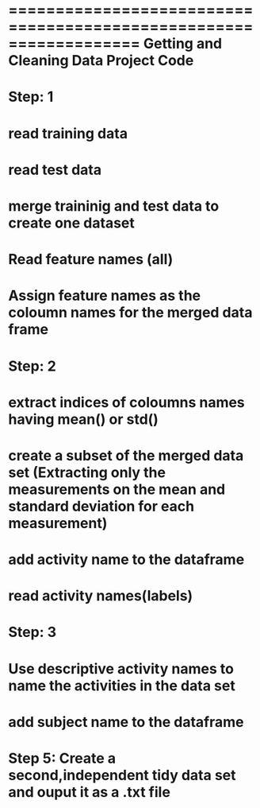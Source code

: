 ==================================================================
Getting and Cleaning Data Project Code
==================================================================


# Step: 1
# read training data

# read test data

# merge traininig and test data to create one dataset


# Read feature names (all)

# Assign feature names as the coloumn names for the merged data frame


# Step: 2
# extract indices of coloumns names having mean() or std()

# create a subset of the merged data set (Extracting only the measurements on the mean and standard deviation for each measurement)

# add activity name to the dataframe

# read activity names(labels)

# Step: 3
# Use descriptive activity names to name the activities in the data set


# add subject name to the dataframe

# Step 5: Create a second,independent tidy data set and ouput it as a .txt file
